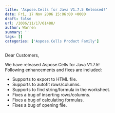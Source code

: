 ```yaml
---
title: 'Aspose.Cells for Java V1.7.5 Released!'
date: Fri, 17 Nov 2006 15:06:00 +0000
draft: false
url: /2006/11/17/61488/
author: Warren
summary: ''
tags: []
categories: ['Aspose.Cells Product Family']
---
```


Dear Customers,

  
We have released Aspose.Cells for Java V1.7.5!  
Following enhancements and fixes are included:

*   Supports to export to HTML file. 
*   Supports to autofit rows/columns.
*   Supports to find string/formula in the worksheet.
*   Fixes a bug of inserting rows/columns.
*   Fixes a bug of calculating formulas.
*   Fixes a bug of opening file.








